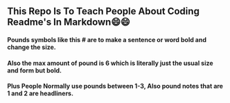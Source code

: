 ## This Repo Is To Teach People About Coding Readme's In Markdown😄😄
#### Pounds symbols like this # are to make a sentence or word bold and change the size.
#### Also the max amount of pound is 6 which is literally just the usual size and form but bold.
#### Plus People Normally use pounds between 1-3, Also pound notes that are 1 and 2 are headliners. 
